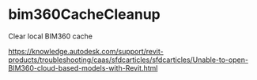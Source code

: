 # bim360CacheCleanup
Clear local BIM360 cache

https://knowledge.autodesk.com/support/revit-products/troubleshooting/caas/sfdcarticles/sfdcarticles/Unable-to-open-BIM360-cloud-based-models-with-Revit.html

